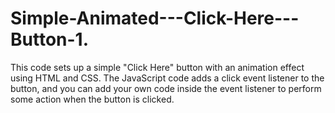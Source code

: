 # Simple-Animated---Click-Here---Button-1.
This code sets up a simple "Click Here" button with an animation effect using HTML and CSS. The JavaScript code adds a click event listener to the button, and you can add your own code inside the event listener to perform some action when the button is clicked.
